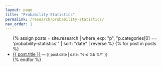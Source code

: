 ```yaml
---
layout: page
title: "Probability Statistics"
permalink: /research/probability-statistics/
nav_order: 1
---
```

<!-- Auto-list every article whose first category matches this slug -->
<ul>
{% assign posts = site.research | where_exp: "p", "p.categories[0] == 'probability-statistics'" | sort: "date" | reverse %}
{% for post in posts %}
  <li><a href="{{ post.url | relative_url }}">{{ post.title }}</a> <small>— {{ post.date | date: '%-d %b %Y' }}</small></li>
{% endfor %}
</ul>
